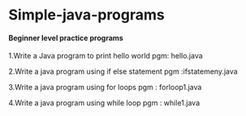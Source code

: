 # Simple-java-programs
####  Beginner level practice programs

1.Write a Java program to print hello world
pgm: hello.java

2.Write a java program using if else statement
pgm :ifstatemeny.java

3.Write a java program using for loops
pgm : forloop1.java

4.Write a java program using while loop
pgm : while1.java
